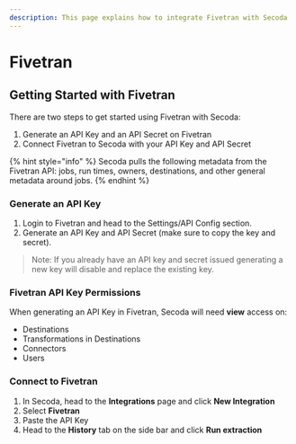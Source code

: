 ```yaml
---
description: This page explains how to integrate Fivetran with Secoda
---
```


# Fivetran

## Getting Started with Fivetran <a href="#h_21e27f5a15" id="h_21e27f5a15"></a>

&#x20;There are two steps to get started using Fivetran with Secoda:

1. Generate an API Key and an API Secret on Fivetran
2. Connect Fivetran to Secoda with your API Key and API Secret

{% hint style="info" %}
Secoda pulls the following metadata from the Fivetran API: jobs, run times, owners, destinations, and other general metadata around jobs.
{% endhint %}

### Generate an API Key

1. Login to Fivetran and head to the Settings/API Config section.
2. Generate an API Key and API Secret (make sure to copy the key and secret).

> Note: If you already have an API key and secret issued generating a new key will disable and replace the existing key.

### Fivetran API Key Permissions

When generating an API Key in Fivetran, Secoda will need **view** access on:

* Destinations
* Transformations in Destinations
* Connectors
* Users

### Connect to Fivetran

1. In Secoda, head to the **Integrations** page and click **New Integration**
2. Select **Fivetran**
3. Paste the API Key
4. Head to the **History** tab on the side bar and click **Run extraction**
